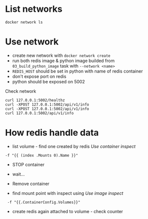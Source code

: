 # List networks

`docker network ls`

# Use network

- create new network with `docker network create`
- run both redis image & python image builded from `03_build_python_image` task with `--network <name>`
- `REDIS_HOST` should be set in python with name of redis container
- don't expose port on redis
- python should be exposed on 5002


Check network
```
curl 127.0.0.1:5002/healthz
curl -XPOST 127.0.0.1:5002/api/v1/info
curl -XPOST 127.0.0.1:5002/api/v1/info
curl 127.0.0.1:5002/api/v1/info
```

# How redis handle data

- list volume - find one created by redis
*Use  container inspect*
```
-f "{{ (index .Mounts 0).Name }}"
```
- STOP container
- wait...
- Remove container

- find mount point with inspect using
*Use image inspect*
```
 -f "{{.ContainerConfig.Volumes}}"
```
- create redis again attached to volume - check counter
